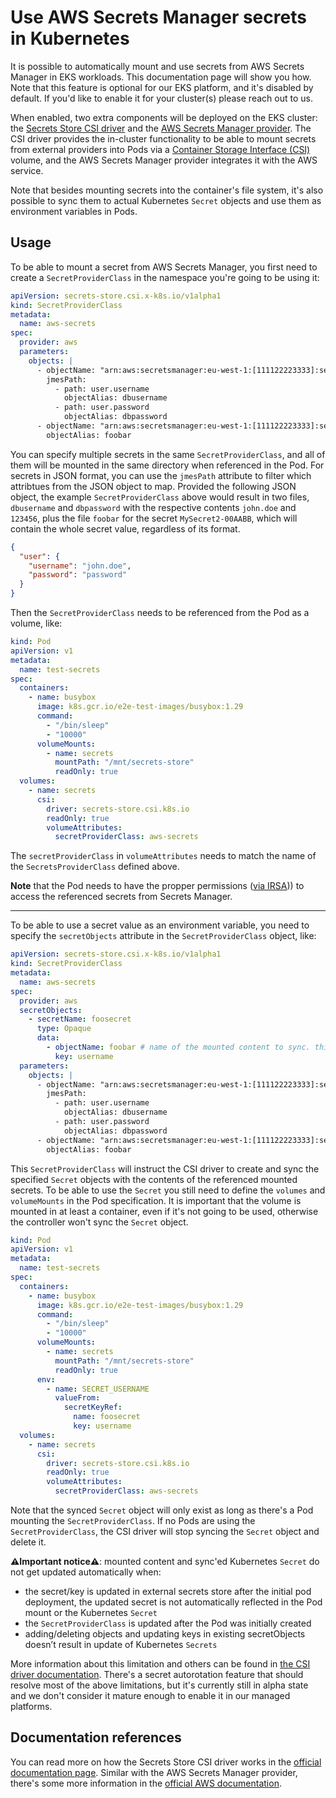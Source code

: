 # Use AWS Secrets Manager secrets in Kubernetes

It is possible to automatically mount and use secrets from AWS Secrets Manager in EKS workloads. This documentation page will show you how.
Note that this feature is optional for our EKS platform, and it's disabled by default. If you'd like to enable it for your cluster(s) please reach out to us.

When enabled, two extra components will be deployed on the EKS cluster: the [Secrets Store CSI driver](https://github.com/kubernetes-sigs/secrets-store-csi-driver) and the [AWS Secrets Manager provider](https://github.com/aws/secrets-store-csi-driver-provider-aws). The CSI driver provides the in-cluster functionality to be able to mount secrets from external providers into Pods via a [Container Storage Interface (CSI)](https://kubernetes-csi.github.io/docs/) volume, and the AWS Secrets Manager provider integrates it with the AWS service.

Note that besides mounting secrets into the container's file system, it's also possible to sync them to actual Kubernetes `Secret` objects and use them as environment variables in Pods.

## Usage

To be able to mount a secret from AWS Secrets Manager, you first need to create a `SecretProviderClass` in the namespace you're going to be using it:

```yaml
apiVersion: secrets-store.csi.x-k8s.io/v1alpha1
kind: SecretProviderClass
metadata:
  name: aws-secrets
spec:
  provider: aws
  parameters:
    objects: |
      - objectName: "arn:aws:secretsmanager:eu-west-1:[111122223333]:secret:MySecret-00AACC"
        jmesPath:
          - path: user.username
            objectAlias: dbusername
          - path: user.password
            objectAlias: dbpassword
      - objectName: "arn:aws:secretsmanager:eu-west-1:[111122223333]:secret:MySecret2-00AABB"
        objectAlias: foobar
```

You can specify multiple secrets in the same `SecretProviderClass`, and all of them will be mounted in the same directory when referenced in the Pod. For secrets in JSON format, you can use the `jmesPath` attribute to filter which attribtues from the JSON object to map. Provided the following JSON object, the example `SecretProviderClass` above would result in two files, `dbusername` and `dbpassword` with the respective contents `john.doe` and `123456`, plus the file `foobar` for the secret `MySecret2-00AABB`, which will contain the whole secret value, regardless of its format.

```json
{
  "user": {
    "username": "john.doe",
    "password": "password"
  }
}
```

Then the `SecretProviderClass` needs to be referenced from the Pod as a volume, like:

```yaml
kind: Pod
apiVersion: v1
metadata:
  name: test-secrets
spec:
  containers:
    - name: busybox
      image: k8s.gcr.io/e2e-test-images/busybox:1.29
      command:
        - "/bin/sleep"
        - "10000"
      volumeMounts:
        - name: secrets
          mountPath: "/mnt/secrets-store"
          readOnly: true
  volumes:
    - name: secrets
      csi:
        driver: secrets-store.csi.k8s.io
        readOnly: true
        volumeAttributes:
          secretProviderClass: aws-secrets
```

The `secretProviderClass` in `volumeAttributes` needs to match the name of the `SecretsProviderClass` defined above.

**Note** that the Pod needs to have the propper permissions ([via IRSA](README.md#iam-roles))) to access the referenced secrets from Secrets Manager.

---

To be able to use a secret value as an environment variable, you need to specify the `secretObjects` attribute in the `SecretProviderClass` object, like:

```yaml
apiVersion: secrets-store.csi.x-k8s.io/v1alpha1
kind: SecretProviderClass
metadata:
  name: aws-secrets
spec:
  provider: aws
  secretObjects:
    - secretName: foosecret
      type: Opaque
      data:
        - objectName: foobar # name of the mounted content to sync. this could be the object name or object alias 
          key: username
  parameters:
    objects: |
      - objectName: "arn:aws:secretsmanager:eu-west-1:[111122223333]:secret:MySecret-00AACC"
        jmesPath:
          - path: user.username
            objectAlias: dbusername
          - path: user.password
            objectAlias: dbpassword
      - objectName: "arn:aws:secretsmanager:eu-west-1:[111122223333]:secret:MySecret2-00AABB"
        objectAlias: foobar
```

This `SecretProviderClass` will instruct the CSI driver to create and sync the specified `Secret` objects with the contents of the referenced mounted secrets. To be able to use the `Secret` you still need to define the `volumes` and `volumeMounts` in the Pod specification. It is important that the volume is mounted in at least a container, even if it's not going to be used, otherwise the controller won't sync the `Secret` object.

```yaml
kind: Pod
apiVersion: v1
metadata:
  name: test-secrets
spec:
  containers:
    - name: busybox
      image: k8s.gcr.io/e2e-test-images/busybox:1.29
      command:
        - "/bin/sleep"
        - "10000"
      volumeMounts:
        - name: secrets
          mountPath: "/mnt/secrets-store"
          readOnly: true
      env:
        - name: SECRET_USERNAME
          valueFrom:
            secretKeyRef:
              name: foosecret
              key: username
  volumes:
    - name: secrets
      csi:
        driver: secrets-store.csi.k8s.io
        readOnly: true
        volumeAttributes:
          secretProviderClass: aws-secrets
```

Note that the synced `Secret` object will only exist as long as there's a Pod mounting the `SecretProviderClass`. If no Pods are using the `SecretProviderClass`, the CSI driver will stop syncing the `Secret` object and delete it.

**⚠️Important notice⚠️**: mounted content and sync'ed Kubernetes `Secret` do not get updated automatically when:

- the secret/key is updated in external secrets store after the initial pod deployment, the updated secret is not automatically reflected in the Pod mount or the Kubernetes `Secret`
- the `SecretProviderClass` is updated after the Pod was initially created
- adding/deleting objects and updating keys in existing secretObjects doesn’t result in update of Kubernetes `Secrets`

More information about this limitation and others can be found in [the CSI driver documentation](https://secrets-store-csi-driver.sigs.k8s.io/known-limitations.html#mounted-content-and-kubernetes-secret-not-updated). There's a secret autorotation feature that should resolve most of the above limitations, but it's currently still in alpha state and we don't consider it mature enough to enable it in our managed platforms.

## Documentation references

You can read more on how the Secrets Store CSI driver works in the [official documentation page](https://secrets-store-csi-driver.sigs.k8s.io/getting-started/usage.html). Similar with the AWS Secrets Manager provider, there's some more information in the [official AWS documentation](https://docs.aws.amazon.com/secretsmanager/latest/userguide/integrating_csi_driver.html).
